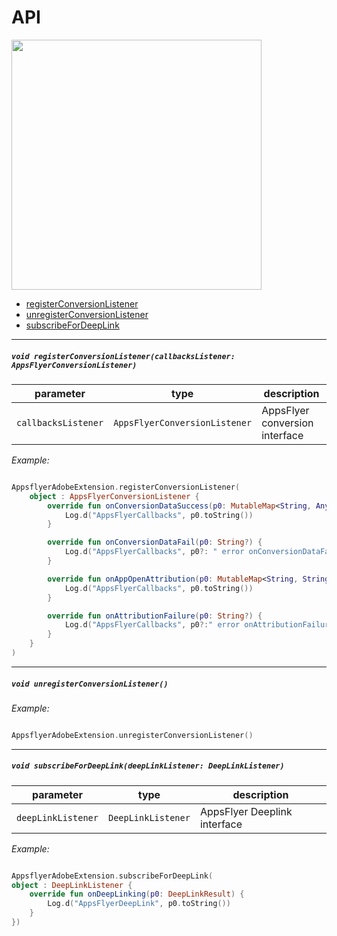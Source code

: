 # API

<img src="https://massets.appsflyer.com/wp-content/uploads/2018/06/20092440/static-ziv_1TP.png"  width="400" >

- [registerConversionListener](#registerConversionListener)
- [unregisterConversionListener](#unregisterConversionListener)
- [subscribeForDeepLink](#subscribeForDeepLink)


---


 ##### <a id="registerConversionListener"> **`void registerConversionListener(callbacksListener: AppsFlyerConversionListener)`**
 

| parameter          | type                        | description  |
| -----------        |-----------------------------|--------------|
| `callbacksListener` | `AppsFlyerConversionListener` | AppsFlyer conversion interface|

*Example:*

```kotlin

AppsflyerAdobeExtension.registerConversionListener(
    object : AppsFlyerConversionListener {
        override fun onConversionDataSuccess(p0: MutableMap<String, Any>?) {
            Log.d("AppsFlyerCallbacks", p0.toString())
        }

        override fun onConversionDataFail(p0: String?) {
            Log.d("AppsFlyerCallbacks", p0?: " error onConversionDataFail")
        }

        override fun onAppOpenAttribution(p0: MutableMap<String, String>?) {
            Log.d("AppsFlyerCallbacks", p0.toString())
        }

        override fun onAttributionFailure(p0: String?) {
            Log.d("AppsFlyerCallbacks", p0?:" error onAttributionFailure")
        }
    }
)

```

---


 ##### <a id="unregisterConversionListener"> **`void unregisterConversionListener()`**


*Example:*

```kotlin

AppsflyerAdobeExtension.unregisterConversionListener()

```


---


 ##### <a id="subscribeForDeepLink"> **`void subscribeForDeepLink(deepLinkListener: DeepLinkListener)`**

 | parameter          | type                        | description  |
| -----------        |-----------------------------|--------------|
| `deepLinkListener` | `DeepLinkListener` | AppsFlyer Deeplink interface|


*Example:*

```kotlin

AppsflyerAdobeExtension.subscribeForDeepLink(
object : DeepLinkListener {
    override fun onDeepLinking(p0: DeepLinkResult) {
        Log.d("AppsFlyerDeepLink", p0.toString())
    }
})

```
